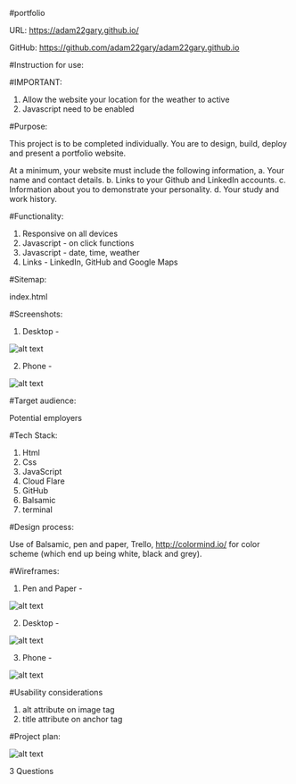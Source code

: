 #portfolio

URL: https://adam22gary.github.io/

GitHub: https://github.com/adam22gary/adam22gary.github.io


#Instruction for use:

#IMPORTANT:

1. Allow the website your location for the weather to active
2. Javascript need to be enabled

#Purpose:

This project is to be completed individually.
You are to design, build, deploy and present a portfolio website.

At a minimum, your website must include the following information,
a. Your name and contact details.
b. Links to your Github and LinkedIn accounts.
c. Information about you to demonstrate your personality.
d. Your study and work history.

#Functionality:

1. Responsive on all devices
2. Javascript - on click functions
3. Javascript - date, time, weather
4. Links - LinkedIn, GitHub and Google Maps

#Sitemap:

index.html

#Screenshots:

1. Desktop - 

![alt text](https://github.com/adam22gary/adam22gary.github.io/blob/master/screencapture-adam22gary-github-io-2019-03-22-13_42_31.png "screenshot desktop")

2. Phone - 

![alt text](https://github.com/adam22gary/adam22gary.github.io/blob/master/screencapture-adam22gary-github-io-2019-03-22-13_45_22.png "screenshot phone")

#Target audience:

Potential employers

#Tech Stack:

1. Html
2. Css
3. JavaScript
4. Cloud Flare
5. GitHub
6. Balsamic
7. terminal

#Design process:

Use of Balsamic, pen and paper, Trello, http://colormind.io/ for color scheme (which end up being white, black and grey).

#Wireframes:

1. Pen and Paper - 

![alt text](https://github.com/adam22gary/adam22gary.github.io/blob/master/penPaper.jpg "wireframe pen")

2. Desktop - 

![alt text](https://github.com/adam22gary/adam22gary.github.io/blob/master/wireframes.png "wireframes desktop")

3. Phone - 

![alt text](https://github.com/adam22gary/adam22gary.github.io/blob/master/wireframesSmartPhone.png "wireframes phone")

#Usability considerations

1. alt attribute on image tag
2. title attribute on anchor tag


#Project plan:

![alt text](https://github.com/adam22gary/adam22gary.github.io/blob/master/screencapture-trello-b-I0NeDnUO-resume-coder-academy-2019-03-22-15_58_05.png "Trello")

3 Questions




